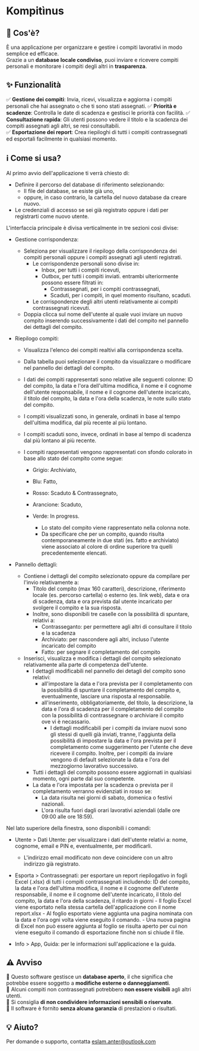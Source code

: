 # Kompitìnus

## 📌 Cos'è?
È una applicazione per organizzare e gestire i compiti lavorativi in modo semplice ed efficace.  
Grazie a un **database locale condiviso**, puoi inviare e ricevere compiti personali e monitorare i compiti degli altri in **trasparenza**.  

## ✨ Funzionalità
✅ **Gestione dei compiti**: Invia, ricevi, visualizza e aggiorna i compiti personali che hai assegnato o che ti sono stati assegnati.
✅ **Priorità e scadenze**: Controlla le date di scadenza e gestisci le priorità con facilità.
✅ **Consultazione rapida**: Gli utenti possono vedere il titolo e la scadenza dei compiti assegnati agli altri, se resi consultabili.  
✅ **Esportazione dei report**: Crea riepiloghi di tutti i compiti contrassegnati ed esportali facilmente in qualsiasi momento.

## ℹ️ Come si usa?
Al primo avvio dell'applicazione ti verrà chiesto di:
- Definire il percorso del database di riferimento selezionando:
  - Il file del database, se esiste già uno,
  - oppure, in caso contrario, la cartella del nuovo database da creare nuovo.
- Le credenziali di accesso se sei già registrato oppure i dati per registrarti come nuovo utente.

L'interfaccia principale è divisa verticalmente in tre sezioni così divise:
- Gestione corrispondenza:
  - Seleziona per visualizzare il riepilogo della corrispondenza dei compiti personali oppure i compiti assegnati agli utenti registrati.
    - Le corrispondenze personali sono divise in:
       - Inbox, per tutti i compiti ricevuti, 
       - Outbox, per tutti i compiti inviati.
         entrambi ulteriormente possono essere filtrati in:
           - Contrassegnati, per i compiti contrassegnati, 
           - Scaduti, per i compiti, in quel momento risultano, scaduti.
    - Le corrispondenze degli altri utenti relativamente ai compiti contrassegnati ricevuti.
  - Doppia clicca sul nome dell'utente al quale vuoi inviare un nuovo compito inserendo successivamente i dati del compito nel pannello dei dettagli del compito.
    
- Riepilogo compiti:
  - Visualizza l'elenco dei compiti realtivi alla corrispondenza scelta.
  - Dalla tabella puoi selezionare il compito da visualizzare o modificare nel pannello dei dettagli del compito.
  - I dati dei compiti rappresentati sono relative alle seguenti colonne:
    ID del compito,
    la data e l'ora dell'ultima modifica,
    il nome e il cognome dell'utente responsabile,
    il nome e il cognome dell'utente incaricato,
    il titolo del compito,
    la data e l'ora della scadenza,
    le note sullo stato del compito.
  
  - I compiti visualizzati sono, in generale, ordinati in base al tempo dell'ultima modifica, dal più recente al più lontano.
  - I compiti scaduti sono, invece, ordinati in base al tempo di scadenza dal più lontano al più recente.
 
  - I compiti rappresentati vengono rappresentati con sfondo colorato in base allo stato del compito come segue:
    - Grigio: Archiviato,
    - Blu: Fatto,
    - Rosso: Scaduto & Contrassegnato,
    - Arancione: Scaduto,
    - Verde: In progress.
      
      - Lo stato del compito viene rappresentato nella colonna note.
      - Da specificare che per un compito, quando risulta contemporaneamente in due stati (es. fatto e archiviato) viene associato al colore di ordine superiore tra quelli precedentemente elencati.
      
- Pannello dettagli:
  - Contiene i dettagli del compito selezionato oppure da compilare per l'invio relativamente a:
    - Titolo del compito (max 160 caratteri), descrizione, riferimento locale (es. percorso cartella) o esterno (es. link web), data e ora di scadenza, data e ora prevista dal utente incaricato per svolgere il compito e la sua risposta.
    - Inoltre, sono disponibili tre caselle con la possibilità di spuntare, relativi a:
      - Contrasseganto: per permettere agli altri di consultare il titolo e la scadenza
      - Archiviato: per nascondere agli altri, incluso l'utente incaricato del compito
      - Fatto: per segnare il completamento del compito
  - Inserisci, visualizza e modifica i dettagli del compito selezionato relativamente alla parte di competenza dell'utente.
    - I dettagli modificabili nel pannello dei detagli del compito sono relativi:
      - all'impostare la data e l'ora prevista per il completamento con la possibilità di spuntare il completamento del compito e, eventualmente, lasciare una risposta al responsabile.
      - all'inserimento, obbligatoriamente, del titolo, la descrizione, la data e l'ora di scadenza per il completamento del compito con la possibilità di contrassegnare o archiviare il compito ove vi è necassario.
        - I dettagli modificabili per i compiti da inviare nuovi sono gli stessi di quelli già inviati, tranne, l'aggiunta della possibilità di impostare la data e l'ora prevista per il completamento come suggerimento per l'utente che deve ricevere il compito.
          Inoltre, per i compiti da inviare vengono di default selezionate la data e l'ora del mezzogiorno lavorativo successivo.
    - Tutti i dettagli del compito possono essere aggiornati in qualsiasi momento, ogni parte dal suo competente.
    - La data e l'ora impostata per la scadenza o prevista per il completamento verranno evidenziati in rosso se:
      - La data risulta nei giorni di sabato, domenica o festivi nazionali.
      - L'ora risulta fuori dagli orari lavorativi aziendali (dalle ore 09:00 alle ore 18:59).

Nel lato superiore della finestra, sono disponibili i comandi:
- Utente > Dati Utente: per visualizzare i dati dell'utente relativi a: nome, cognome, email e PIN e, eventualmente, per modificarli.
  - L'indirizzo email modificato non deve coincidere con un altro indirizzo già registrato.
- Esporta > Contrassegnati: per esportare un report riepilogativo in fogli Excel (.xlsx) di tutti i compiti contrassegnati includendo:
    ID del compito,
    la data e l'ora dell'ultima modifica,
    il nome e il cognome dell'utente responsabile,
    il nome e il cognome dell'utente incaricato,
    il titolo del compito,
    la data e l'ora della scadenza,
    il ritardo in giorni
      - Il foglio Excel viene esportato nella stessa cartella dell'applicazione con il nome report.xlsx
      - Al foglio esportato viene aggiunta una pagina nominata con la data e l'ora ogni volta viene eseguito il comando.
      - Una nuova pagina di Excel non può essere aggiunta al foglio se risulta aperto per cui non viene eseguito il comando di esportazione finchè non si chiude il file.
  
- Info > App, Guida: per le informazioni sull'applicazione e la guida.

## ⚠️ Avviso
🔹 Questo software gestisce un **database aperto**, il che significa che potrebbe essere soggetto a **modifiche esterne o danneggiamenti**.  
🔹 Alcuni compiti non contrassegnati potrebbero **non essere visibili** agli altri utenti.  
🔹 Si consiglia **di non condividere informazioni sensibili o riservate**.  
🔹 Il software è fornito **senza alcuna garanzia** di prestazioni o risultati.  

## 💡 Aiuto?
Per domande o supporto, contatta eslam.anter@outlook.com  
